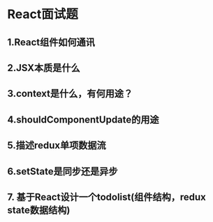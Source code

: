 # React面试题
## 1.React组件如何通讯
## 2.JSX本质是什么
## 3.context是什么，有何用途？
## 4.shouldComponentUpdate的用途
## 5.描述redux单项数据流
## 6.setState是同步还是异步
## 7. 基于React设计一个todolist(组件结构，redux state数据结构)